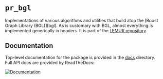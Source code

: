 `pr_bgl`
========

Implementations of various algorithms and utilities that build atop the
[Boost Graph Library (BGL)][bgl].  As is customary with BGL, almost
everything is implemented generically in headers.  It is part of the
[LEMUR repository](../README.md).

Documentation
-------------

Top-level documentation for the package is provided in the
[docs](docs/) directory.  Full API docs are provided by ReadTheDocs:

[![Documentation](https://readthedocs.org/projects/lemur-planning/badge/?version=latest)](http://lemur-planning.readthedocs.io/en/latest/pr_bgl/?badge=latest)
